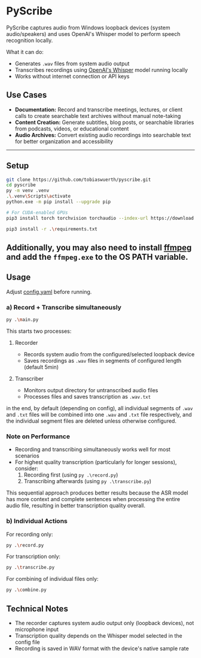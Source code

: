 # PyScribe

PyScribe captures audio from Windows loopback devices (system audio/speakers) and uses OpenAI's Whisper model to perform speech recognition locally.

What it can do:
- Generates `.wav` files from system audio output
- Transcribes recordings using [OpenAI's Whisper](https://github.com/openai/whisper) model running locally
- Works without internet connection or API keys

## Use Cases

- **Documentation:** Record and transcribe meetings, lectures, or client calls to create searchable text archives without manual note-taking
- **Content Creation:** Generate subtitles, blog posts, or searchable libraries from podcasts, videos, or educational content
- **Audio Archives:** Convert existing audio recordings into searchable text for better organization and accessibility

---

## Setup

```bash
git clone https://github.com/tobiaswuerth/pyscribe.git
cd pyscribe
py -m venv .venv
.\.venv\Scripts\activate
python.exe -m pip install --upgrade pip

# For CUDA-enabled GPUs
pip3 install torch torchvision torchaudio --index-url https://download.pytorch.org/whl/cu128 

pip3 install -r .\requirements.txt
```

Additionally, you may also need to install [ffmpeg](https://ffmpeg.org/download.html) and add the `ffmpeg.exe` to the OS PATH variable.
---

## Usage

Adjust [config.yaml](config.yaml) before running.

### a) Record + Transcribe simultaneously

```bash
py .\main.py
```

This starts two processes:
1. Recorder
   - Records system audio from the configured/selected loopback device
   - Saves recordings as `.wav` files in segments of configured length (default 5min)

2. Transcriber
   - Monitors output directory for untranscribed audio files
   - Processes files and saves transcription as `.wav.txt`

in the end, by default (depending on config), all individual segments of `.wav` and `.txt` files will be combined into one `.wav` and `.txt` file respectively, and the individual segment files are deleted unless otherwise configured.

### Note on Performance

- Recording and transcribing simultaneously works well for most scenarios
- For highest quality transcription (particularly for longer sessions), consider:
   1. Recording first (using `py .\record.py`)
   2. Transcribing afterwards (using `py .\transcribe.py`)

This sequential approach produces better results because the ASR model has more context and complete sentences when processing the entire audio file, resulting in better transcription quality overall.

### b) Individual Actions

For recording only:
```bash
py .\record.py
```

For transcription only:
```bash
py .\transcribe.py
```

For combining of individual files only:
```bash
py .\combine.py
```


## Technical Notes

- The recorder captures system audio output only (loopback devices), not microphone input
- Transcription quality depends on the Whisper model selected in the config file
- Recording is saved in WAV format with the device's native sample rate
